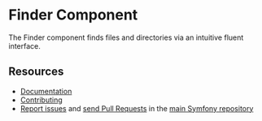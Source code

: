 Finder Component
================

The Finder component finds files and directories via an intuitive fluent
interface.

Resources
---------

 * [Documentation](http://symfony.com/doc/current/components/finder.html)
 * [Contributing](http://symfony.com/doc/current/contributing/index.html)
 * [Report issues](http://github.com/symfony/symfony/issues) and
   [send Pull Requests](http://github.com/symfony/symfony/pulls)
   in the [main Symfony repository](http://github.com/symfony/symfony)
